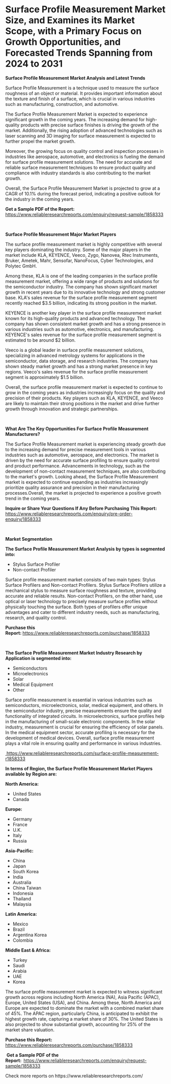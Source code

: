 <p><h1>Surface Profile Measurement Market Size, and Examines its Market Scope, with a Primary Focus on Growth Opportunities, and Forecasted Trends Spanning from 2024 to 2031</h1></p><p><strong>Surface Profile Measurement Market Analysis and Latest Trends</strong></p>
<p><p>Surface Profile Measurement is a technique used to measure the surface roughness of an object or material. It provides important information about the texture and finish of a surface, which is crucial in various industries such as manufacturing, construction, and automotive.</p><p>The Surface Profile Measurement Market is expected to experience significant growth in the coming years. The increasing demand for high-quality products with precise surface finishes is driving the growth of the market. Additionally, the rising adoption of advanced technologies such as laser scanning and 3D imaging for surface measurement is expected to further propel the market growth.</p><p>Moreover, the growing focus on quality control and inspection processes in industries like aerospace, automotive, and electronics is fueling the demand for surface profile measurement solutions. The need for accurate and reliable surface measurement techniques to ensure product quality and compliance with industry standards is also contributing to the market growth.</p><p>Overall, the Surface Profile Measurement Market is projected to grow at a CAGR of 10.1% during the forecast period, indicating a positive outlook for the industry in the coming years.</p></p>
<p><strong>Get a Sample PDF of the Report:&nbsp;</strong> <a href="https://www.reliableresearchreports.com/enquiry/request-sample/1858333">https://www.reliableresearchreports.com/enquiry/request-sample/1858333</a></p>
<p>&nbsp;</p>
<p><strong>Surface Profile Measurement Major Market Players</strong></p>
<p><p>The surface profile measurement market is highly competitive with several key players dominating the industry. Some of the major players in the market include KLA, KEYENCE, Veeco, Zygo, Nanovea, Rtec Instruments, Bruker, Ametek, Mahr, Sensofar, NanoFocus, Cyber Technologies, and Polytec GmbH.</p><p>Among these, KLA is one of the leading companies in the surface profile measurement market, offering a wide range of products and solutions for the semiconductor industry. The company has shown significant market growth in recent years due to its innovative technology and strong customer base. KLA's sales revenue for the surface profile measurement segment recently reached $3.5 billion, indicating its strong position in the market.</p><p>KEYENCE is another key player in the surface profile measurement market known for its high-quality products and advanced technology. The company has shown consistent market growth and has a strong presence in various industries such as automotive, electronics, and manufacturing. KEYENCE's sales revenue for the surface profile measurement segment is estimated to be around $2 billion.</p><p>Veeco is a global leader in surface profile measurement solutions, specializing in advanced metrology systems for applications in the semiconductor, data storage, and research industries. The company has shown steady market growth and has a strong market presence in key regions. Veeco's sales revenue for the surface profile measurement segment is approximately $1.5 billion.</p><p>Overall, the surface profile measurement market is expected to continue to grow in the coming years as industries increasingly focus on the quality and precision of their products. Key players such as KLA, KEYENCE, and Veeco are likely to maintain their strong positions in the market and drive further growth through innovation and strategic partnerships.</p></p>
<p>&nbsp;</p>
<p><strong>What Are The Key Opportunities For Surface Profile Measurement Manufacturers?</strong></p>
<p><p>The Surface Profile Measurement market is experiencing steady growth due to the increasing demand for precise measurement tools in various industries such as automotive, aerospace, and electronics. The market is driven by the need for accurate surface profiling to ensure quality control and product performance. Advancements in technology, such as the development of non-contact measurement techniques, are also contributing to the market's growth. Looking ahead, the Surface Profile Measurement market is expected to continue expanding as industries increasingly prioritize quality assurance and precision in their manufacturing processes.Overall, the market is projected to experience a positive growth trend in the coming years.</p></p>
<p><strong>Inquire or Share Your Questions If Any Before Purchasing This Report:</strong> <a href="https://www.reliableresearchreports.com/enquiry/pre-order-enquiry/1858333">https://www.reliableresearchreports.com/enquiry/pre-order-enquiry/1858333</a></p>
<p>&nbsp;</p>
<p><strong>Market Segmentation</strong></p>
<p><strong>The Surface Profile Measurement Market Analysis by types is segmented into:</strong></p>
<p><ul><li>Stylus Surface Profiler</li><li>Non-contact Profiler</li></ul></p>
<p><p>Surface profile measurement market consists of two main types: Stylus Surface Profilers and Non-contact Profilers. Stylus Surface Profilers utilize a mechanical stylus to measure surface roughness and texture, providing accurate and reliable results. Non-contact Profilers, on the other hand, use optical or laser technology to precisely measure surface profiles without physically touching the surface. Both types of profilers offer unique advantages and cater to different industry needs, such as manufacturing, research, and quality control.</p></p>
<p><strong>Purchase this Report:&nbsp;</strong><a href="https://www.reliableresearchreports.com/purchase/1858333">https://www.reliableresearchreports.com/purchase/1858333</a></p>
<p>&nbsp;</p>
<p><strong>The Surface Profile Measurement Market Industry Research by Application is segmented into:</strong></p>
<p><ul><li>Semiconductors</li><li>Microelectronics</li><li>Solar</li><li>Medical Equipment</li><li>Other</li></ul></p>
<p><p>Surface profile measurement is essential in various industries such as semiconductors, microelectronics, solar, medical equipment, and others. In the semiconductor industry, precise measurements ensure the quality and functionality of integrated circuits. In microelectronics, surface profiles help in the manufacturing of small-scale electronic components. In the solar industry, measurement is crucial for ensuring the efficiency of solar panels. In the medical equipment sector, accurate profiling is necessary for the development of medical devices. Overall, surface profile measurement plays a vital role in ensuring quality and performance in various industries.</p></p>
<p><a href="https://www.reliableresearchreports.com/surface-profile-measurement-r1858333">&nbsp;https://www.reliableresearchreports.com/surface-profile-measurement-r1858333</a></p>
<p><strong>In terms of Region, the Surface Profile Measurement Market Players available by Region are:</strong></p>
<p>
    <p> <strong> North America: </strong>
        <ul>
            <li>United States</li>
            <li>Canada</li>
        </ul>
        </p> 
    <p> <strong> Europe: </strong>
        <ul>
            <li>Germany</li>
            <li>France</li>
            <li>U.K.</li>
            <li>Italy</li>
            <li>Russia</li>
        </ul>
        </p> 
    <p> <strong> Asia-Pacific: </strong>
        <ul>
            <li>China</li>
            <li>Japan</li>
            <li>South Korea</li>
            <li>India</li>
            <li>Australia</li>
            <li>China Taiwan</li>
            <li>Indonesia</li>
            <li>Thailand</li>
            <li>Malaysia</li>
        </ul>
        </p> 
    <p> <strong> Latin America: </strong>
        <ul>
            <li>Mexico</li>
            <li>Brazil</li>
            <li>Argentina Korea</li>
            <li>Colombia</li>
        </ul>
        </p> 
    <p> <strong> Middle East & Africa: </strong>
        <ul>
            <li>Turkey</li>
            <li>Saudi</li>
            <li>Arabia</li>
            <li>UAE</li>
            <li>Korea</li>
        </ul>
    </p>
    </p>
<p><p>The surface profile measurement market is expected to witness significant growth across regions including North America (NA), Asia Pacific (APAC), Europe, United States (USA), and China. Among these, North America and Europe are expected to dominate the market with a combined market share of 45%. The APAC region, particularly China, is anticipated to exhibit the highest growth rate, capturing a market share of 30%. The United States is also projected to show substantial growth, accounting for 25% of the market share valuation.</p></p>
<p><strong>Purchase this Report: </strong><a href="https://www.reliableresearchreports.com/purchase/1858333">https://www.reliableresearchreports.com/purchase/1858333</a></p>
<p>&nbsp;<strong>Get a Sample PDF of the Report:&nbsp;&nbsp;</strong><a href="https://www.reliableresearchreports.com/enquiry/request-sample/1858333">https://www.reliableresearchreports.com/enquiry/request-sample/1858333</a></p>
<p><strong></strong></p>
<p>Check more reports on https://www.reliableresearchreports.com/</p>